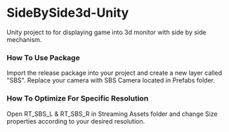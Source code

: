 # SideBySide3d-Unity
Unity project to for displaying game into 3d monitor with side by side mechanism.

### How To Use Package
Import the release package into your project and create a new layer called "SBS". Replace your camera with SBS Camera located in Prefabs folder.

### How To Optimize For Specific Resolution
Open RT_SBS_L & RT_SBS_R in Streaming Assets folder and change Size properties according to your desired resolution.
